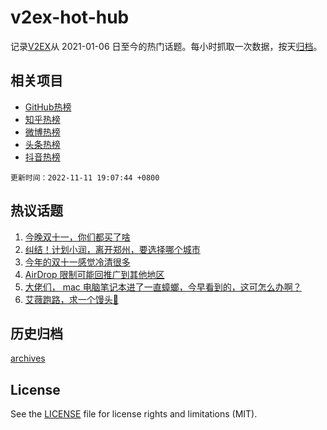 # v2ex-hot-hub

 记录[V2EX](https://www.v2ex.com/)从 2021-01-06 日至今的热门话题。每小时抓取一次数据，按天[归档](archives)。
 
 ## 相关项目

- [GitHub热榜](https://github.com/lonnyzhang423/github-hot-hub)
- [知乎热榜](https://github.com/lonnyzhang423/zhihu-hot-hub)
- [微博热榜](https://github.com/lonnyzhang423/weibo-hot-hub)
- [头条热榜](https://github.com/lonnyzhang423/toutiao-hot-hub)
- [抖音热榜](https://github.com/lonnyzhang423/douyin-hot-hub)


 `更新时间：2022-11-11 19:07:44 +0800`

## 热议话题

1. [今晚双十一，你们都买了啥](https://www.v2ex.com/t/894263)
1. [纠结！计划小润，离开郑州，要选择哪个城市](https://www.v2ex.com/t/894413)
1. [今年的双十一感觉冷清很多](https://www.v2ex.com/t/894339)
1. [AirDrop 限制可能回推广到其他地区](https://www.v2ex.com/t/894312)
1. [大佬们， mac 电脑笔记本进了一直蟑螂，今早看到的，这可怎么办啊？](https://www.v2ex.com/t/894331)
1. [艾薇跑路，求一个馒头💊](https://www.v2ex.com/t/894286)

## 历史归档

[archives](archives)

## License

See the [LICENSE](LICENSE) file for license rights and limitations (MIT).
